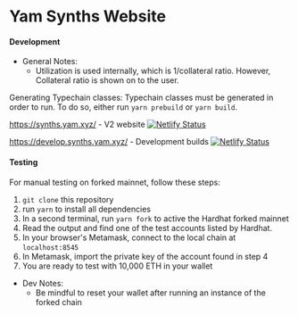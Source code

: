 # Yam Synths Website

#### Development

- General Notes:
  - Utilization is used internally, which is 1/collateral ratio. However, Collateral ratio is shown on to the user.

Generating Typechain classes:
Typechain classes must be generated in order to run. To do so, either run `yarn prebuild` or `yarn build`.

https://synths.yam.xyz/ - V2 website
<a href="https://app.netlify.com/sites/sharp-payne-4efcb1/deploys" target="_blank">![Netlify Status](https://api.netlify.com/api/v1/badges/f75649ac-4d62-46db-adaa-1b073b0ad019/deploy-status)</a>

https://develop.synths.yam.xyz/ - Development builds
<a href="https://app.netlify.com/sites/suspicious-swartz-42cd93/deploys" target="_blank">![Netlify Status](https://api.netlify.com/api/v1/badges/c205b32a-41de-4570-8e8d-7d1637be2caf/deploy-status)</a>

#### Testing

For manual testing on forked mainnet, follow these steps:

1. `git clone` this repository
2. run `yarn` to install all dependencies
3. In a second terminal, run `yarn fork` to active the Hardhat forked mainnet
4. Read the output and find one of the test accounts listed by Hardhat.
5. In your browser's Metamask, connect to the local chain at `localhost:8545`
6. In Metamask, import the private key of the account found in step 4
7. You are ready to test with 10,000 ETH in your wallet

- Dev Notes:
  - Be mindful to reset your wallet after running an instance of the forked chain
